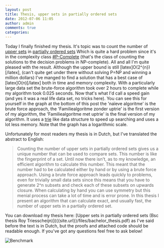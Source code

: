 ```yaml
---
layout: post
title: Thesis, upper sets in partially ordered sets
date: 2012-07-06 11:05
author: admin
comments: true
categories:
---
```

Today I finally finished my thesis. It's topic was to count the number of <a title="Upper Sets" href="http://en.wikipedia.org/wiki/Upper_set">upper sets</a> in <a title="Partially ordered sets" href="http://en.wikipedia.org/wiki/Partially_ordered_set">partially ordered sets</a> Which is quite a hard problem since it's in the complexity class <a title="#P-Complete" href="http://en.wikipedia.org/wiki/Sharp-P-complete">#P-Complete</a> (that's the class of counting the solutions to the decision problems in NP-complete). All and all I'm quite pleased with the result. Although the upper bound is still [latex]O(2^{n})[/latex], (can't quite get under there without solving P=NP and winning a million dollars) I've manged to find a solution that has a best case of [latex]O(n)[/latex] both in time and memory complexity. With a particularly large data set the brute-force algorithm took over 2 hours to complete while my algorithm took 0.025 seconds. Now that's what I'd call a speed gain (and yes it was a real life data set, no tricks here). You can see this for yourself in the graph at the bottom of this post the 'naïeve algoritme' is the brute force approach, the 'Familiealgoritme zonder uptrie' is the first version of my algorithm, the 'Familiealgoritme met uptrie' is the final version of my algorithm. It uses a <a title="Trie" href="http://en.wikipedia.org/wiki/Trie">trie</a> like data structure to speed up searching and uses a lot less memory. Note that the graph has a logarithmic scale.

Unfortunately for most readers my thesis is in Dutch, but I've translated the abstract to English:
<blockquote>Counting the number of upper sets in partially ordered sets gives us a unique number that can be used to compare sets. This number is like the fingerprint of a set. Until now there isn't, as to my knowledge, an efficient algorithm to calculate this number. This meant that the number had to be calculated either by hand or by using a brute force approach. Using a brute force approach leads quickly to problems, even for trivially small data sets since this means that you have to generate 2^n subsets and check each of these subsets on upwards closure. When calculating by hand you can use symmetry but this menial process can take a lot of time and is error prone. In this thesis I present an algorithm that can calculate exact, and usually fast, the number of upper sets in a partially ordered set.</blockquote>
You can download my thesis here: [Upper sets in partially ordered sets (Bsc thesis Roy Triesscheijn)]({{site.url}}/files/bachelor_thesis.pdf) as I've said before the text is in Dutch, but the proofs and attached code should be readable enough. If you've got any questions feel free to ask below!

![Benchmark]({{site.url}}/files/bachelor_benchmark.png)
